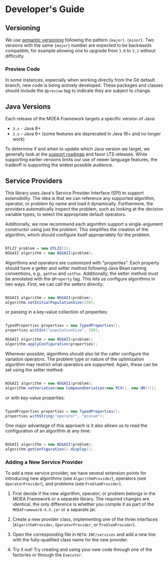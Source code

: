 # Developer's Guide

## Versioning

We use [semantic versioning](https://semver.org/) following the pattern `{major}.{minor}`.  Two versions with the same
`{major}` number are expected to be backwards compatible, for example allowing one to upgrade from `3.0` to `3.2`
without difficulty.  

### Preview Code

In some instances, especially when working directly from the Git default branch, new code is being actively developed.  These
packages and classes should include the `@preview` tag to indicate they are subject to change.

## Java Versions

Each release of the MOEA Framework targets a specific version of Java:

* `3.x` - Java 8+
* `2.x` - Java 6+ (some features are deprecated in Java 16+ and no longer work)

To determine if and when to update which Java version we target, we generally look at the
[support roadmap](https://www.oracle.com/java/technologies/java-se-support-roadmap.html) and favor LTS releases.
While supporting earlier versions limits our use of newer language features, the tradeoff is supporting
the widest possible audience.

## Service Providers

This library uses Java's Service Provider Interface (SPI) to support extensibility.  The idea is that we can reference any
supported algorithm, operator, or problem by name and load it dynamically.  Furthermore, the providers automatically inspect
the problem, such as looking at the decision variable types, to select the appropriate default operators.

Additionally, we now recommend each algorithm support a single-argument constructor using just the problem.  This simplifies
the creation of the algorithm, which should configure itself appropriately for the problem.

```java

DTLZ2 problem = new DTLZ2(2);
NSGAII algorithm = new NSGAII(problem);
```

Algorithms and operators are customized with "properties".  Each property should have a getter and setter method following
Java Bean naming conventions, e.g., `getFoo` and `setFoo`.  Additionally, the setter method must be annotated with the
`@Property` tag.  This lets us configure algorithms in two ways.  First, we can call the setters directly:

```java

NSGAII algorithm = new NSGAII(problem);
algorithm.setInitialPopulationSize(250);
```

or passing in a key-value collection of properties:

```java

TypedProperties properties = new TypedProperties();
properties.withInt("populationSize", 250);

NSGAII algorithm = new NSGAII(problem);
algorithm.applyConfiguration(properties);
```

Wherever possible, algorithms should also let the caller configure the variation operators.  The problem type or nature of
the optimization algorithm may restrict what operators are supported.  Again, these can be set using the setter method:

```java

NSGAII algorithm = new NSGAII(problem);
algorithm.setVariation(new CompoundVariation(new PCX(), new UM()));
```

or with key-value properties:

```java

TypedProperties properties = new TypedProperties();
properties.withString("operator", "pcx+um");
```

One major advantage of this approach is it also allows us to read the configuration of an algorithm at any time:

```java

NSGAII algorithm = new NSGAII(problem);
algorithm.getConfiguration().display();
```

### Adding a New Service Provider

To add a new service provider, we have several extension points for introducing new algorithms (see `AlgorithmProvider`),
operators (see `OperatorProvider`), and problems (see `ProblemProvider`).

1. First decide if the new algorithm, operator, or problem belongs in the MOEA Framework or a separate library.  The required
   changes are identical, the only difference is whether you compile it as part of the `MOEAFramework-X.X.jar` or a
   separate jar.
   
2. Create a new provider class, implementing one of the three interfaces (`AlgorithmProvider`, `OperatorProvider`,
   or `ProblemProvider`).  
   
3. Open the corresponding file in `META-INF/services` and add a new line with the fully-qualified class name for the new
   provider.

4. Try it out! Try creating and using your new code through one of the factories or through the `Executor`.



